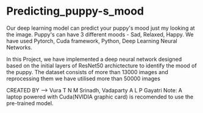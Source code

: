 # Predicting_puppy-s_mood
Our deep learning model can predict your puppy's mood just my looking at the image. Puppy's can have 3 different moods - Sad, Relaxed, Happy. We have used Pytorch, Cuda framework, Python, Deep Learning Neural Networks.

In this Project, we have implemented a deep neural network designed based on the initial layers of ResNet50 archictecture to identify the mood of the puppy. The dataset consists of more than 13000 images and reprocessing them we have utilised more than 50000 images

CREATED BY --> Vura T N M Srinadh, Vadaparty A L P Gayatri
Note: A laptop powered with Cuda(NVIDIA graphic card) is recomended to use the pre-trained model.
